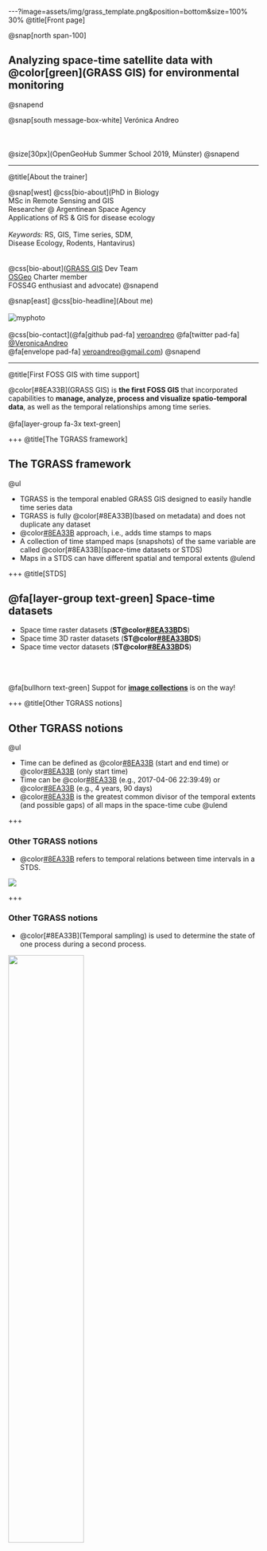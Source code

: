 ---?image=assets/img/grass_template.png&position=bottom&size=100% 30%
@title[Front page]

@snap[north span-100]
<br>
<h2>Analyzing space-time satellite data with @color[green](GRASS GIS) for environmental monitoring</h2>
@snapend

@snap[south message-box-white]
Verónica Andreo
<br><br><br><br>
@size[30px](OpenGeoHub Summer School 2019, M&uuml;nster)
@snapend


---
@title[About the trainer]

@snap[west]
@css[bio-about](PhD in Biology<br>MSc in Remote Sensing and GIS<br>Researcher @ Argentinean Space Agency<br>Applications of RS & GIS for disease ecology<br><br><i>Keywords:</i> RS, GIS, Time series, SDM,<br>Disease Ecology, Rodents, Hantavirus)
<br><br><br>
@css[bio-about](<a href="https://grass.osgeo.org/">GRASS GIS</a> Dev Team<br><a href="https://www.osgeo.org/">OSGeo</a> Charter member<br>FOSS4G enthusiast and advocate)
@snapend

@snap[east]
@css[bio-headline](About me)
<br><br>
![myphoto](assets/img/vero_round_small.png)
<br><br>
@css[bio-contact](@fa[github pad-fa] <a href="https://github.com/veroandreo/">veroandreo</a> @fa[twitter pad-fa] <a href="https://twitter.com/VeronicaAndreo">@VeronicaAndreo</a><br>@fa[envelope pad-fa] veroandreo@gmail.com)
@snapend


---
@title[First FOSS GIS with time support]

@color[#8EA33B](GRASS GIS) is **the first FOSS GIS** that incorporated
capabilities to **manage, analyze, process and visualize spatio-temporal
data**, as well as the temporal relationships among time series.
<br><br>
@fa[layer-group fa-3x text-green]


+++
@title[The TGRASS framework]

## The TGRASS framework

@ul
- TGRASS is the temporal enabled GRASS GIS designed to easily handle time series data
- TGRASS is fully @color[#8EA33B](based on metadata) and does not duplicate any dataset
- @color[#8EA33B](Snapshot) approach, i.e., adds time stamps to maps
- A collection of time stamped maps (snapshots) of the same variable are called @color[#8EA33B](space-time datasets or STDS)
- Maps in a STDS can have different spatial and temporal extents
@ulend

<!---
TGRASS uses an SQL database to store the temporal and spatial extension
of STDS, as well as the topological relationships among maps and among
STDS in each mapset.
--->


+++
@title[STDS]

## @fa[layer-group text-green] Space-time datasets

- Space time raster datasets (**ST@color[#8EA33B](R)DS**)
- Space time 3D raster datasets (**ST@color[#8EA33B](R3)DS**)
- Space time vector datasets (**ST@color[#8EA33B](V)DS**)

<br><br><br>
@fa[bullhorn text-green] Suppot for [**image collections**](https://github.com/OSGeo/grass/pull/63) is on the way! 


+++
@title[Other TGRASS notions]

## Other TGRASS notions

@ul
- Time can be defined as @color[#8EA33B](intervals) (start and end time) or @color[#8EA33B](instances) (only start time)
- Time can be @color[#8EA33B](absolute) (e.g., 2017-04-06 22:39:49) or @color[#8EA33B](relative) (e.g., 4 years, 90 days)
- @color[#8EA33B](Granularity) is the greatest common divisor of the temporal extents (and possible gaps) of all maps in the space-time cube
@ulend


+++
### Other TGRASS notions

- @color[#8EA33B](Topology) refers to temporal relations between time intervals in a STDS.

<img src="assets/img/temp_relation.png">


+++
### Other TGRASS notions

- @color[#8EA33B](Temporal sampling) is used to determine the state of one process during a second process.

<img src="assets/img/temp_samplings.png" width="55%">


+++
@title[Temporal modules]

## @fa[tools text-green] Spatio-temporal modules

- @color[#8EA33B](**t.\***): General modules to handle STDS of all types
- @color[#8EA33B](**t.rast.\***): Modules that deal with STRDS
- @color[#8EA33B](**t.rast3d.\***): Modules that deal with STR3DS
- @color[#8EA33B](**t.vect.\***): Modules that deal with STVDS


---?image=assets/img/grass_template.png&position=bottom&size=100% 30%
@title[TGRASS workflow]

## TGRASS framework and workflow


+++?image=assets/img/tgrass_flowchart.png&position=center&size=auto 93%


---?image=assets/img/grass_template.png&position=bottom&size=100% 30%

## Hands-on to NDVI time series for environmental monitoring @fa[layer-group text-13 text-green]
<br>

---
@snap[north-west span-60]
<h3>Overview</h3>
@snapend

@snap[west span-100]
<br><br>
@ol[list-content-verbose]
- Data for the session
- Get familiar with the data
- Use of reliability band
- Create NDVI time series
- Gap-filling: HANTS
- Phenological indices
- NDWI time series
- Regression between NDVI and NDWI
@olend
@snapend

---
@title[Sample location and code]

@snap[north span-100]
### Sample location: North Carolina
@snapend

@snap[west span-60]
<br>
@ul[](false)
- Download the [**North Carolina location**](https://github.com/veroandreo/grass_opengeohub2019/raw/master/data/nc_basic_ogh_2019.zip)
- Create a folder in your `$HOME` directory (or Documents) and name it `grassdata`
- Unzip the file `nc_basic_ogh_2019.zip` within `grassdata`
- Download the [GRASS script](https://github.com/veroandreo/grass_opengeohub2019/raw/master/code/ndvi_time_series_code.sh?inline=false) to follow the session
@ulend
@snapend

@snap[east span-40]
<br><br>
<iframe width="425" height="350" frameborder="0" scrolling="no" marginheight="0" marginwidth="0" src="https://www.openstreetmap.org/export/embed.html?bbox=-92.32910156250001%2C31.297327991404266%2C-73.98193359375001%2C38.89103282648846&amp;layer=mapnik" style="border: 1px solid black"></iframe><br/><small><a href="https://www.openstreetmap.org/#map=7/35.183/-83.156">View Larger Map</a></small>
@snapend


+++
@title[Sample mapset and code]

### Data for the session

- MODIS Vegetation product: <a href="https://lpdaac.usgs.gov/products/mod13c2v006/">MOD13C2 Collection 6</a>
- Global monthly composites
- Spatial resolution: 5600m 

<br>
@img[span-60](assets/img/mod13c2_global_ndvi.png)


---?image=assets/img/grass_template.png&position=bottom&size=100% 30%

## Let's start GRASS GIS! @fa[grin-hearts text-15 text-pink fa-spin]


---?code=code/ndvi_time_series_code.sh&lang=bash&title=Get familiar with NDVI data

@[85-88](List files and get info and stats)
@[90-92](Set computational region)
@[94-95](Set a MASK to focus only on NC state)


+++
> @fa[tasks] **Task**: 
> - Display EVI, NIR and QA maps and get information about minimum and maximum values
> - What do you notice about the values?

Note:

Values are scaled as follows 

- NDVI and EVI, from -2000 to 10000
- Bands, from 0 to 10000
- QA band, from 0 to 65534


---
### Use of reliability band

<br>
> @fa[tasks] **Task**: 
> - Read about this reliability band at the [MOD13 User guide](https://lpdaac.usgs.gov/documents/103/MOD13_User_Guide_V6.pdf) (pag 27)
> - Display one of the pixel reliability bands along with NDVI band of the same date
> - Select only pixels with value 0 (Good quality) in the pixel reliability band. What do you notice?


Note:

- -1 Fill/NoData  Not Processed
- 0  Good Data  Use with confidence
- 1  Marginal data  Useful, but look at other QA information
- 2  Snow/Ice  Target covered with snow/ice 
- 3  Cloudy  Target not visible, covered with cloud
- 4  Estimated  From MODIS historic time series 


+++?code=code/ndvi_time_series_code.sh&lang=bash&title=Use of reliability band

@[103-108](*nix - Keep only best quality pixels)
@[110-115](Windows - Keep only best quality pixels)
@[117-132](Keep only best quality pixels - all maps)


+++
> @fa[tasks] **Task**: Compare stats among original and filtered NDVI maps for the same date using [r.univar](https://grass.osgeo.org/grass76/manuals/r.univar.html). Do stats differ?

<br><br>
To decode QA bits from the QA band there's a specific GRASS GIS module: [i.modis.qc](https://grass.osgeo.org/grass76/manuals/i.modis.qc.html)


Note:

- One gets a band per QA bit and per date and then, it should be applied to each NDVI date as we did with the pixel reliability band


---?code=code/ndvi_time_series_code.sh&lang=bash&title=Create time series

@[140-144](Create the STRDS)
@[146-147](Check STRDS was created)
@[149-150](Create file with list of maps)
@[152-155](Register maps)
@[157-158](Print time series info)
@[160-161](Print list of maps in STRDS)


+++
> @fa[tasks] **Task**: Visually explore the values of the time series in different points. 
> Use [g.gui.tplot](https://grass.osgeo.org/grass76/manuals/g.gui.tplot.html) 
> and select different points interactively.

<br>
@img[span-65](assets/img/monthly_ndvi.png)


---?code=code/ndvi_time_series_code.sh&lang=bash&title=Missing data

@[169-170](Get time series stats)
@[172-175](Count valid data)
@[177-179](Get total number of maps)
@[181-184](Estimate percentage of missing data)


+++
> @fa[tasks] **Task**: 
> - Display the map representing the percentage of missing data and explore values
> - Get univariate statistics of this map

@snap[south-east span-40]
@fa[lightbulb] Hint: [r.univar](https://grass.osgeo.org/grass76/manuals/r.univar.html)
@snapend


---
### Temporal gap-filling

- Harmonic Analysis of Time Series (HANTS).
- Implemented in [r.hants](https://grass.osgeo.org/grass7/manuals/addons/r.hants.html) add-on

<br>
<img src="assets/img/evi_evi_hants.png" width="60%">

<br>
@size[22px](See <a href="https://www.tandfonline.com/doi/abs/10.1080/014311600209814">Roerink et al. 2000</a> for more details)

Note:

- there are different techniques to inpute/fill missing data both in space and time
- in tgrass, we have t.rast.gapfill, r.series.lwr and r.hants
- since ndvi is a cyclic variable, we'll use HANTS


+++?code=code/ndvi_time_series_code.sh&lang=bash&title=Temporal gap-filling: HANTS

@[192-193](Install r.hants extension)
@[195-200](*nix - List maps and gap-fill with r.hants)
@[202-206](Windows - List maps and gap-fill with r.hants)
@[208-223](Patch original and gapfilled maps)
@[225-229](Create time series with patched data)
@[231-238](List and register maps in time series)
@[240-241](Print time series info)


+++
> @fa[tasks] **Task**: 
> - Graphically assess the results of HANTS reconstruction in pixels with higher percentage of missing data 
> - Obtain univariate statistics for the new time series

@snap[south-east span-60]
@fa[lightbulb] Hints: [g.gui.tplot](https://grass.osgeo.org/grass76/manuals/g.gui.tplot.html) and [t.rast.univar](https://grass.osgeo.org/grass76/manuals/t.rast.univar.html)
@snapend


---

### Phenology

- The study of periodic plant and animal life cycle events and how these are influenced by seasonal and interannual variations in climate
- We will estimate indices to characterize different aspects of phenology:
    - min and max NDVI values
    - dates of min and max NDVI values
    - rate of change
    - length, start and end of growing season
   

+++?code=code/ndvi_time_series_code.sh&lang=bash&title=Phenological indices

@[249-256](Obtain maximum and minimum NDVI)
@[258-262](Replace STRDS values with start_month if they match overall max)
@[264-267](Get the earliest month in which the maximum appeared)
@[269-276](Get NDVI minimum per year starting in December)
@[278-281](Get index of minimum raster)
@[283-295](Create index to month reclassification rules)
@[297-299](Reclass index to month)
@[301-302](Remove intermediate time series)


+++
> @fa[tasks] **Task**: Display `max_ndvi_date` and `min_ndvi_date` maps from the terminal using wx monitors

@snap[south-east span-50]
@fa[lightbulb] Hints: [d.mon](https://grass.osgeo.org/grass76/manuals/d.mon.html) and [d.rast](https://grass.osgeo.org/grass76/manuals/d.rast.html)
@snapend


+++
> @fa[tasks] **Task**: Associate max and min LST with max and min NDVI, and max and min LST dates with max and min NDVI dates. 

<br>
@snap[south-east span-60]
@fa[lightbulb] Hints: [g.mapsets](https://grass.osgeo.org/grass76/manuals/g.mapsets.html) and [r.covar](https://grass.osgeo.org/grass76/manuals/r.covar.html)
@snapend


+++?code=code/ndvi_time_series_code.sh&lang=bash&title=Phenological indices

@[304-306](Add modis_lst to accessible mapsets path)
@[308-310](Correlation)
@[312-316](Get time series of slopes among consequtive maps)
@[318-324](Get maximum slope per year)


+++
> @fa[tasks] **Task**: Obtain a map with the highest growing rate per pixel in the period 2015-2017 and display it from the terminal

@img[span-65](assets/img/ndvi_max_slope.png)

<br>
@snap[south-east span-50]
@fa[lightbulb] Hint: [t.rast.series](https://grass.osgeo.org/grass76/manuals/t.rast.series.html)
@snapend


+++?code=code/ndvi_time_series_code.sh&lang=bash&title=Phenological indices

@[326-327](Install extension)
@[329-336](Determine start, end and length of growing season - *nix)
@[338-341](Determine start, end and length of growing season - windows)


+++
> @fa[tasks] **Task**: Display some of the resulting maps. What do they represent?

<br>
@snap[south-east span-60]
@fa[lightbulb] Check [r.seasons](https://grass.osgeo.org/grass7/manuals/addons/r.seasons.html) manual page
@snapend


+++?code=code/ndvi_time_series_code.sh&lang=bash&title=Phenological indices

@[343-344](Create a threshold map to use in r.seasons)
@[346-352](Use a threshold map instead of a threshold value)


+++
> @fa[tasks] **Task**: Use the threshold map in [r.seasons](https://grass.osgeo.org/grass7/manuals/addons/r.seasons.html) and compare output maps with the outputs of using a unique threshold value

@img[span-45](assets/img/ndvi_fixed_thres.png)
@img[span-45](assets/img/ndvi_variable_threshold.png)
<br>
@size[20px](Number of seasons with fixed threshold and using a varying threshold map)


---?code=code/ndvi_time_series_code.sh&lang=bash&title=Water index time series

@[360-369](Create time series of NIR and MIR)
@[371-373](List NIR and MIR files)
@[375-384](Register maps)
@[386-388](Print time series info)
@[390-393](Estimate NDWI time series)


+++
> @fa[tasks] **Task**: Get maximum and minimum values for each NDWI map and explore the time series plot in different points interactively

<br>
@snap[south-east span-60]
@fa[lightbulb] Hints: [t.rast.list](https://grass.osgeo.org/grass76/manuals/t.rast.list.html) and [g.gui.tplot](https://grass.osgeo.org/grass76/manuals/g.gui.tplot.html)
@snapend


---?code=code/ndvi_time_series_code.sh&lang=bash&title=Regression analysis

@[405-406](Install extension)
@[408-412](Rescale NDVI values)
@[414-419](*nix: Perform regression between NDVI and NDWI time series)
@[421-428](Windows: Perform regression between NDVI and NDWI time series)


+++
> @fa[tasks] **Task**: Where is the highest correlation among NDVI and NDWI?


---
## QUESTIONS?

<img src="assets/img/gummy-question.png" width="45%">


---
@title[Useful resources]

## Other (very) useful resources

- [Temporal data processing wiki](https://grasswiki.osgeo.org/wiki/Temporal_data_processing)
- [GRASS GIS and R for time series processing wiki](https://grasswiki.osgeo.org/wiki/Temporal_data_processing/GRASS_R_raster_time_series_processing)
- [GRASS GIS temporal workshop at NCSU](http://ncsu-geoforall-lab.github.io/grass-temporal-workshop/)
- [GRASS GIS workshop held in Jena 2018](http://training.gismentors.eu/grass-gis-workshop-jena-2018/index.html)
- [GRASS GIS course IRSAE 2018](http://training.gismentors.eu/grass-gis-irsae-winter-course-2018/index.html)
- [GRASS GIS course in Argentina 2018](https://gitlab.com/veroandreo/curso-grass-gis-rioiv)


---
@title[References]

## References

- Gebbert, S., Pebesma, E. (2014). *A temporal GIS for field based environmental modeling*. Environmental Modelling & Software, 53, 1-12. [DOI](https://doi.org/10.1016/j.envsoft.2013.11.001)
- Gebbert, S., Pebesma, E. (2017). *The GRASS GIS temporal framework*. International Journal of Geographical Information Science 31, 1273-1292. [DOI](http://dx.doi.org/10.1080/13658816.2017.1306862)
- Gebbert, S., Leppelt, T. and Pebesma, E. (2019). *A Topology Based Spatio-Temporal Map Algebra for Big Data Analysis*. Data, 4, 86. [DOI](https://doi.org/10.3390/data4020086)


---
@snap[north span-100]
<br>
**Thanks for your attention!!**
@snapend

@snap[south span-60]
@img[about-team-pic span-30](assets/img/vero_round_small.png)
<br>
Verónica Andreo
<br>
@css[bio-contact](@fa[github pad-fa] <a href="https://github.com/veroandreo/">veroandreo</a><br>@fa[twitter pad-fa] <a href="https://twitter.com/VeronicaAndreo">@VeronicaAndreo</a><br>@fa[envelope pad-fa] veroandreo@gmail.com)
<br><br>
@snapend


---
## The end! @fa[grin-beam-sweat fa-2x text-green fragment]
<br><br>

@snap[south span-50]
@size[18px](Presentation powered by)
<a href="https://gitpitch.com/">
<img src="assets/img/gitpitch_logo.png" width="30%"></a>
<br>
@snapend
